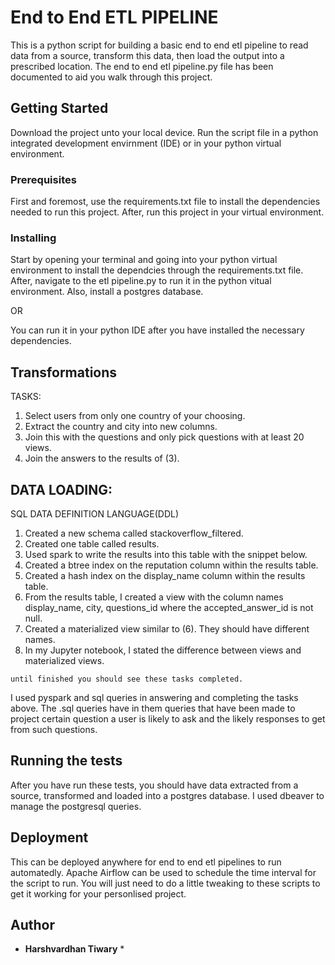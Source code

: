# End to End ETL PIPELINE

This is a python script for building a basic end to end etl pipeline to read data from a source, transform
this data, then load the output into a prescribed location. The end to end etl pipeline.py file has been documented to aid you walk through this project.

## Getting Started

Download the project unto your local device. Run the script file in a python integrated development envirnment (IDE) or in your python virtual environment.

### Prerequisites

First and foremost, use the requirements.txt file to install the dependencies needed to run this project. After, run this project in your virtual environment. 


### Installing
Start by opening your terminal and going into your python virtual environment to install the dependcies through the requirements.txt file. After, navigate to the etl pipeline.py to run it in the python vitual environment. Also, install a postgres database.

OR

You can run it in your python IDE after you have installed the necessary dependencies.

## Transformations 
TASKS:
1. Select users from only one country of your choosing.
2. Extract the country and city into new columns.
3. Join this with the questions and only pick questions with at least 20 views.
4. Join the answers to the results of (3).

## DATA LOADING:
SQL DATA DEFINITION LANGUAGE(DDL)
1. Created a new schema called  stackoverflow_filtered.
2. Created one table called results.
3. Used spark to write the results into this table with the snippet below.
4. Created a btree  index on the reputation column within the results table.
5. Created a hash index on the display_name column within the results table.
6. From the results table, I created a view with the column names display_name, city,
questions_id  where the  accepted_answer_id is not null.  
7. Created a materialized view similar to (6). They should have different names.
8. In my Jupyter notebook, I stated the difference between views and materialized views.
```
until finished you should see these tasks completed.
```
I used pyspark and sql queries in answering and completing the tasks above. The .sql queries have in them queries that have been made to project certain question a user is likely to ask and the likely responses to get from such questions.


## Running the tests

After you have run these tests, you should have data extracted from a source, transformed and loaded into a postgres database. I used dbeaver to manage the postgresql queries. 

## Deployment
This can be deployed anywhere for end to end etl pipelines to run automatedly. Apache Airflow can be used to schedule the time interval for the script to run. You will just need to do a little tweaking to these scripts to get it working for your personlised project. 

## Author

* **Harshvardhan Tiwary** *
